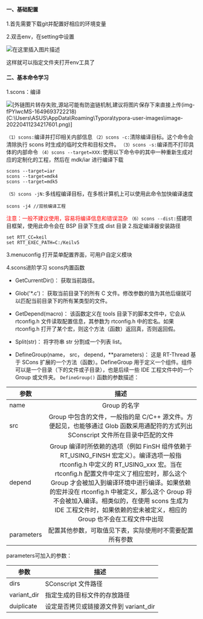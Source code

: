 <!-- ---
title: env工具学习
description: Env 是 RT-Thread 推出的开发辅助工具，包括配置器和包管理器。开发者可以使用 Env 工具对 RT-Thread 内核和组件的功能进行配置，对组件进行自由裁剪，对线上软件包进行管理，使得系统以搭积木的方式进行构建，简单方便。
slug: 【玩转RT-Thread】env工具学习
date: 2022-07-2 08:00:00+0000
image: cover.jpg
categories:
    - RT-Thread
tags:
    - RT-Thread
--- -->

#### 一、基础配置

1.首先需要下载git并配置好相应的环境变量

2.双击env，在setting中设置

![在这里插入图片描述](https://img-blog.csdnimg.cn/709a490d50c24945a2b06409d51b3209.png?x-oss-process=image/watermark,type_d3F5LXplbmhlaQ,shadow_50,text_Q1NETiBA5Lul5pS-Xw==,size_20,color_FFFFFF,t_70,g_se,x_16)


这样就可以指定文件夹打开env工具了

#### 二、基本命令学习

1.scons：编译

![\[外链图片转存失败,源站可能有防盗链机制,建议将图片保存下来直接上传(img-fPYlwcMS-1649693722218)(C:\Users\ASUS\AppData\Roaming\Typora\typora-user-images\image-20220411234217601.png)\]](https://img-blog.csdnimg.cn/976aba29a258481d9128f4b984f78139.png?x-oss-process=image/watermark,type_d3F5LXplbmhlaQ,shadow_50,text_Q1NETiBA5Lul5pS-Xw==,size_20,color_FFFFFF,t_70,g_se,x_16)

`（1）scons:`编译并打印相关内部信息
`（2）scons -c:`清除编译目标。这个命令会清除执行 scons 时生成的临时文件和目标文件。
`（3）scons -s:`编译而不打印具体的内部命令
`（4）scons --target=XXX:`使用以下命令中的其中一种重新生成对应的定制化的工程，然后在 mdk/iar 进行编译下载

```
scons --target=iar
scons --target=mdk4
scons --target=mdk5
```

`（5）scons -jN:`多线程编译目标，在多核计算机上可以使用此命令加快编译速度

```
scons -j4 //双核编译工程
```

<font color=red>注意：一般不建议使用，容易将编译信息和错误混杂</font>
`（6）scons --dist:`搭建项目框架，使用此命令会在 BSP 目录下生成 dist 目录
2.指定编译器安装路径

````
set RTT_CC=keil
set RTT_EXEC_PATH=C:/Keilv5
````

3.menuconfig 
打开菜单配置界面，可用户自定义模块

4.scons进阶学习
scons内置函数

* GetCurrentDir()：
  获取当前路径。

* Glob('*.c')：
  获取当前目录下的所有 C 文件。修改参数的值为其他后缀就可以匹配当前目录下的所有某类型的文件。

* GetDepend(macro)：
  该函数定义在 tools 目录下的脚本文件中，它会从 rtconfig.h 文件读取配置信息，其参数为 rtconfig.h 中的宏名。如果 rtconfig.h 打开了某个宏，则这个方法（函数）返回真，否则返回假。

* Split(str)：
  将字符串 str 分割成一个列表 list。

* DefineGroup(name， src， depend，**parameters)：
  这是 RT-Thread 基于 SCons 扩展的一个方法（函数）。DefineGroup 用于定义一个组件。组件可以是一个目录（下的文件或子目录），也是后续一些 IDE 工程文件中的一个 Group 或文件夹。
  `DefineGroup()`  函数的参数描述：

| <strong>参数</strong> |                    <strong>描述</strong>                     |
| --------------------- | :----------------------------------------------------------: |
| name                  |                         Group 的名字                         |
| src                   | Group 中包含的文件，一般指的是 C/C++ 源文件。方便起见，也能够通过 Glob 函数采用通配符的方式列出 SConscript 文件所在目录中匹配的文件 |
| depend                | Group 编译时所依赖的选项（例如 FinSH 组件依赖于 RT_USING_FINSH 宏定义）。编译选项一般指 rtconfig.h 中定义的 RT_USING_xxx 宏。当在 rtconfig.h 配置文件中定义了相应宏时，那么这个 Group 才会被加入到编译环境中进行编译。如果依赖的宏并没在 rtconfig.h 中被定义，那么这个 Group 将不会被加入编译。相类似的，在使用 scons 生成为 IDE 工程文件时，如果依赖的宏未被定义，相应的 Group 也不会在工程文件中出现 |
| parameters            |   配置其他参数，可取值见下表，实际使用时不需要配置所有参数   |

parameters可加入的参数：

| <strong>参数</strong> | <strong>描述</strong>                  |
| --------------------- | -------------------------------------- |
| dirs                  | SConscript 文件路径                    |
| variant_dir           | 指定生成的目标文件的存放路径           |
| duiplicate            | 设定是否拷贝或链接源文件到 variant_dir |

